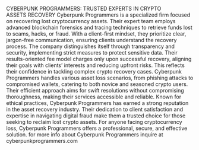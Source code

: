 CYBERPUNK PROGRAMMERS: TRUSTED EXPERTS IN CRYPTO ASSETS RECOVERY
Cyberpunk Programmers is a specialized firm focused on recovering lost cryptocurrency assets. Their expert team employs advanced blockchain forensics and tracing techniques to retrieve funds lost to scams, hacks, or fraud. With a client-first mindset, they prioritize clear, jargon-free communication, ensuring clients understand the recovery process.
The company distinguishes itself through transparency and security, implementing strict measures to protect sensitive data. Their results-oriented fee model charges only upon successful recovery, aligning their goals with clients’ interests and reducing upfront risks. This reflects their confidence in tackling complex crypto recovery cases.
Cyberpunk Programmers handles various asset loss scenarios, from phishing attacks to compromised wallets, catering to both novice and seasoned crypto users. Their efficient approach aims for swift resolutions without compromising thoroughness, making their services accessible and reliable.
Known for ethical practices, Cyberpunk Programmers has earned a strong reputation in the asset recovery industry. Their dedication to client satisfaction and expertise in navigating digital fraud make them a trusted choice for those seeking to reclaim lost crypto assets. For anyone facing cryptocurrency loss, Cyberpunk Programmers offers a professional, secure, and effective solution. for more info about Cyberpunk Programmers inquire at cyberpunkprogrammers.com 
